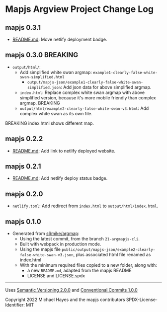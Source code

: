 # Mapjs Argview Project Change Log

## mapjs 0.3.1

- [README.md](README.md): Move netlify deployment badge.

## mapjs 0.3.0 BREAKING

- `output/html/`:
  - Add simplified white swan argmap: `example1-clearly-false-white-swan-simplified.html`
    - `output/mapjs-json/example1-clearly-false-white-swan-simplified.json`: Add json data for above simplified argmap.
  - `index.html`: Replace complex white swan argmap with above simplified version, because it's more mobile friendly than complex argmap. BREAKING
  - `output/html/example2-clearly-false-white-swan-v3.html`: Add complex white swan as its own file.

BREAKING index.html shows different map.

## mapjs 0.2.2

- [README.md](README.md): Add link to netlify deployed website.

## mapjs 0.2.1

- [README.md](README.md): Add netlify deploy status badge.

## mapjs 0.2.0

- `netlify.toml`: Add redirect from `index.html` to `output/html/index.html`.

## mapjs 0.1.0

- Generated from [s6mike/argmap](https://github.com/s6mike/argmap):
  - Using the latest commit, from the branch `21-argmapjs-cli`.
  - Built with webpack in production mode.
  - Using the mapjs file `public/output/mapjs-json/example2-clearly-false-white-swan-v3.json`, plus associated html file renamed as index.html
  - With the minimum required files copied to a new folder, along with:
    - a new `README.md`, adapted from the mapjs README
    - LICENSE and LICENSE.spdx

----------------

Uses [Semantic Versioning 2.0.0](https://semver.org/) and [Conventional Commits 1.0.0](https://www.conventionalcommits.org/en/v1.0.0/)

Copyright 2022 Michael Hayes and the mapjs contributors
SPDX-License-Identifier: MIT
